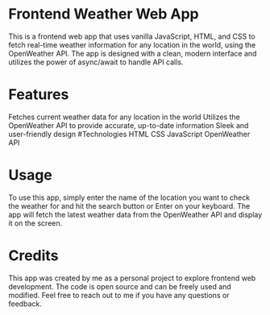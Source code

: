 # Frontend Weather Web App

This is a frontend web app that uses vanilla JavaScript, HTML, and CSS to fetch real-time weather information for any location in the world, using the OpenWeather API. The app is designed with a clean, modern interface and utilizes the power of async/await to handle API calls.

# Features

Fetches current weather data for any location in the world
Utilizes the OpenWeather API to provide accurate, up-to-date information
Sleek and user-friendly design
#Technologies
HTML
CSS
JavaScript
OpenWeather API

# Usage

To use this app, simply enter the name of the location you want to check the weather for and hit the search button or Enter on your keyboard. The app will fetch the latest weather data from the OpenWeather API and display it on the screen.

# Credits

This app was created by me as a personal project to explore frontend web development. The code is open source and can be freely used and modified. Feel free to reach out to me if you have any questions or feedback.

